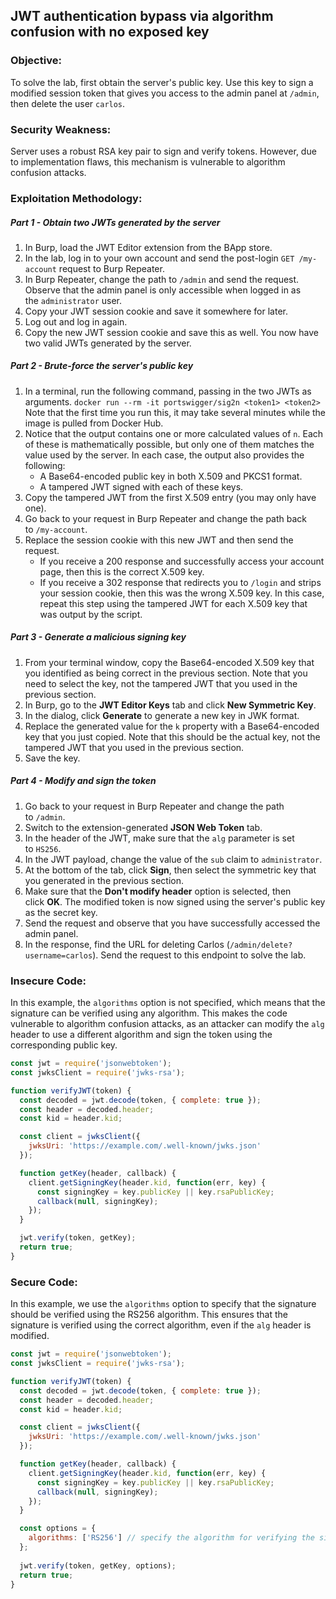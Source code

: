 ## JWT authentication bypass via algorithm confusion with no exposed key

### Objective:
To solve the lab, first obtain the server's public key. Use this key to sign a modified session token that gives you access to the admin panel at `/admin`, then delete the user `carlos`.

### Security Weakness:
Server uses a robust RSA key pair to sign and verify tokens. However, due to implementation flaws, this mechanism is vulnerable to algorithm confusion attacks.

### Exploitation Methodology:
##### Part 1 - Obtain two JWTs generated by the server
1.  In Burp, load the JWT Editor extension from the BApp store.
2.  In the lab, log in to your own account and send the post-login `GET /my-account` request to Burp Repeater.
3.  In Burp Repeater, change the path to `/admin` and send the request. Observe that the admin panel is only accessible when logged in as the `administrator` user.
4.  Copy your JWT session cookie and save it somewhere for later.
5.  Log out and log in again.
6.  Copy the new JWT session cookie and save this as well. You now have two valid JWTs generated by the server.

##### Part 2 - Brute-force the server's public key
1.  In a terminal, run the following command, passing in the two JWTs as arguments.
    `docker run --rm -it portswigger/sig2n <token1> <token2>`
    Note that the first time you run this, it may take several minutes while the image is pulled from Docker Hub.
2.  Notice that the output contains one or more calculated values of `n`. Each of these is mathematically possible, but only one of them matches the value used by the server. In each case, the output also provides the following:
    -   A Base64-encoded public key in both X.509 and PKCS1 format.
    -   A tampered JWT signed with each of these keys.
3.  Copy the tampered JWT from the first X.509 entry (you may only have one).
4.  Go back to your request in Burp Repeater and change the path back to `/my-account`.
5.  Replace the session cookie with this new JWT and then send the request.
    -   If you receive a 200 response and successfully access your account page, then this is the correct X.509 key.
    -   If you receive a 302 response that redirects you to `/login` and strips your session cookie, then this was the wrong X.509 key. In this case, repeat this step using the tampered JWT for each X.509 key that was output by the script.

##### Part 3 - Generate a malicious signing key
1.  From your terminal window, copy the Base64-encoded X.509 key that you identified as being correct in the previous section. Note that you need to select the key, not the tampered JWT that you used in the previous section.
2.  In Burp, go to the **JWT Editor Keys** tab and click **New Symmetric Key**.
3.  In the dialog, click **Generate** to generate a new key in JWK format.
4.  Replace the generated value for the `k` property with a Base64-encoded key that you just copied. Note that this should be the actual key, not the tampered JWT that you used in the previous section.
5.  Save the key.

##### Part 4 - Modify and sign the token
1.  Go back to your request in Burp Repeater and change the path to `/admin`.
2.  Switch to the extension-generated **JSON Web Token** tab.
3.  In the header of the JWT, make sure that the `alg` parameter is set to `HS256`.
4.  In the JWT payload, change the value of the `sub` claim to `administrator`.
5.  At the bottom of the tab, click **Sign**, then select the symmetric key that you generated in the previous section.
6.  Make sure that the **Don't modify header** option is selected, then click **OK**. The modified token is now signed using the server's public key as the secret key.
7.  Send the request and observe that you have successfully accessed the admin panel.
8.  In the response, find the URL for deleting Carlos (`/admin/delete?username=carlos`). Send the request to this endpoint to solve the lab.

### Insecure Code:
In this example, the `algorithms` option is not specified, which means that the signature can be verified using any algorithm. This makes the code vulnerable to algorithm confusion attacks, as an attacker can modify the `alg` header to use a different algorithm and sign the token using the corresponding public key.
```javascript
const jwt = require('jsonwebtoken');
const jwksClient = require('jwks-rsa');

function verifyJWT(token) {
  const decoded = jwt.decode(token, { complete: true });
  const header = decoded.header;
  const kid = header.kid;

  const client = jwksClient({
    jwksUri: 'https://example.com/.well-known/jwks.json'
  });

  function getKey(header, callback) {
    client.getSigningKey(header.kid, function(err, key) {
      const signingKey = key.publicKey || key.rsaPublicKey;
      callback(null, signingKey);
    });
  }

  jwt.verify(token, getKey);
  return true;
}
```

### Secure Code:
In this example, we use the `algorithms` option to specify that the signature should be verified using the RS256 algorithm. This ensures that the signature is verified using the correct algorithm, even if the `alg` header is modified.
```javascript
const jwt = require('jsonwebtoken');
const jwksClient = require('jwks-rsa');

function verifyJWT(token) {
  const decoded = jwt.decode(token, { complete: true });
  const header = decoded.header;
  const kid = header.kid;

  const client = jwksClient({
    jwksUri: 'https://example.com/.well-known/jwks.json'
  });

  function getKey(header, callback) {
    client.getSigningKey(header.kid, function(err, key) {
      const signingKey = key.publicKey || key.rsaPublicKey;
      callback(null, signingKey);
    });
  }

  const options = {
    algorithms: ['RS256'] // specify the algorithm for verifying the signature
  };
  
  jwt.verify(token, getKey, options);
  return true;
}
```